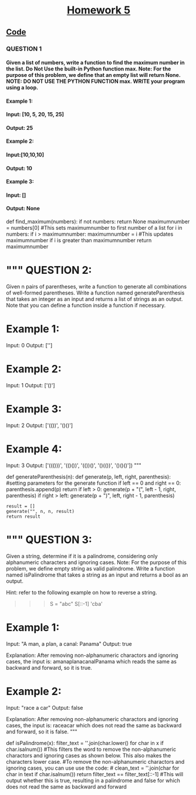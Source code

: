 # <p align="center"><ins> Homework 5 </ins></p>
## **<ins> Code </ins>**
### QUESTION 1
#### Given a list of numbers, write a function to find the maximum number in the list. Do Not Use the built-in Python function max. Note: For the purpose of this problem, we define that an empty list will return None. NOTE: DO NOT USE THE PYTHON FUNCTION max. WRITE your program using a loop. 
#### Example 1:
#### Input: [10, 5, 20, 15, 25]
#### Output: 25

#### Example 2:
#### Input:[10,10,10]
#### Output: 10

#### Example 3:
#### Input: []
#### Output: None



def find_maximum(numbers):
    if not numbers:
        return None
    maximumnumber = numbers[0] #This sets maximumnumber to first number of a list
    for i in numbers: 
        if i > maximumnumber:
            maximumnumber = i #This updates maximumnumber if i is greater than maximumnumber
    return maximumnumber
        

"""
QUESTION 2: 
========================================================================================================
Given n pairs of parentheses, write a function to generate all combinations of well-formed parentheses.
Write a function named generateParenthesis that takes an integer as an input and returns a list of strings 
as an output. Note that you can define a function inside a function if necessary.

Example 1:
========================================
Input: 0
Output: ['']

Example 2:
========================================
Input: 1
Output: ['()']

Example 3:
========================================
Input: 2
Output: ['(())', '()()']

Example 4:
========================================
Input: 3
Output: ['((()))', '(()())', '(())()', '()(())', '()()()'])
"""

def generateParenthesis(n):
    def generate(p, left, right, parenthesis): #setting parameters for the generate function 
        if left == 0 and right == 0:
            parenthesis.append(p) 
            return
        if left > 0:
            generate(p + "(", left - 1, right, parenthesis)
        if right > left:
            generate(p + ")", left, right - 1, parenthesis)
        
    result = []
    generate("", n, n, result)
    return result


"""
QUESTION 3: 
========================================================================================================
Given a string, determine if it is a palindrome, considering only alphanumeric characters and ignoring cases.
Note: For the purpose of this problem, we define empty string as valid palindrome. Write a function
named isPalindrome that takes a string as an input and returns a bool as an output.

Hint: refer to the following example on how to reverse a string.

>>> S = "abc"
>>> S[::-1]
'cba'

Example 1:
========================================
Input: "A man, a plan, a canal: Panama"
Output: true

Explanation:
After removing non-alphanumeric charactors and ignoring cases, the input is:  amanaplanacanalPanama
which reads the same as backward and forward, so it is true.

Example 2:
=========================================
Input: "race a car"
Output: false

Explanation:
After removing non-alphanumeric charactors and ignoring cases, the input is:  raceacar
which does not read the same as backward and forward, so it is false.
"""

def isPalindrome(x):
    filter_text = ''.join(char.lower() for char in x if char.isalnum()) #This filters the word to remove the non-alphanumeric charactors and ignoring cases as shown below. This also makes the characters lower case. 
    #To remove the non-alphanumeric charactors and ignoring cases, you can use use the code: 
    # clean_text = ''.join(char for char in text if char.isalnum())
    return filter_text == filter_text[::-1] #This will output whether this is true, resulting in a palindrome and false for which does not read the same as backward and forward
```
